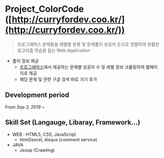 # Project_ColorCode ([http://curryfordev.coo.kr/](http://curryfordev.coo.kr/))
> 프로그래머스 문제들을 레벨별 분류 및 문제풀이 성공자 순으로 정렬하여 원활한 알고리즘 학습을 돕는 Web Application

* 풀이 정보 제공
  * [프로그래머스](https://programmers.co.kr/)에서 제공하는 문제별 성공자 수 및 레벨 정보 크롤링하여 웹페이지로 제공
  * 해당 문제 및 관련 구글 검색 바로 가기 추가

## Development period
From *Sep 3, 2019* ~

## Skill Set (Langauge, Libaray, Framework...) 
* WEB : HTML5, CSS, JavaScript
  * html2excel, disqus (comment service)
* JAVA
  * Jsoup (Crawling)
